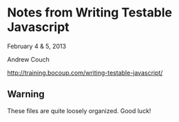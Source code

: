 Notes from Writing Testable Javascript
======================================

February 4 &amp; 5, 2013

Andrew Couch

<http://training.bocoup.com/writing-testable-javascript/>

Warning
-------

These files are quite loosely organized.  Good luck!

